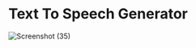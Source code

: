 # Text To Speech Generator
 

![Screenshot (35)](https://github.com/sajil86/Text-To-Speech-Generator/assets/89699542/a82069cf-da4d-4613-8ec0-3bf2c804c452)
